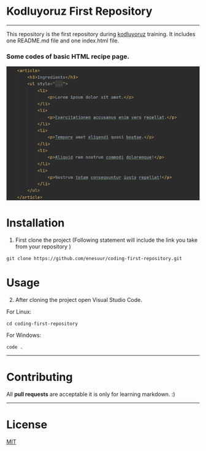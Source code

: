 # Kodluyoruz First Repository
---
This repository is the first repository during [kodluyoruz](https://kodluyoruz.org) training. It includes one README.md file and one index.html file.

### Some codes of basic HTML recipe page.

![Preview of the Article part](code-screenshot.png)


 # Installation
 1. First clone the project (Following statement will include the link you take from your repository )
 
 ```
 git clone https://github.com/enesuur/coding-first-repository.git 
 
  ```
  
  # Usage
  2. After cloning the project open Visual Studio Code.

 For Linux:
  ```
  cd coding-first-repository
  ```
For Windows:
```
code .
```
---
# Contributing
All **pull requests** are acceptable it is only for learning markdown. :)

--- 
# License

[MIT](https://en.wikipedia.org/wiki/MIT_License)